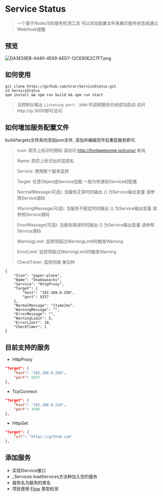 



# Service Status

> 一个基于NodeJS的服务检测工具 可以添加配置文件来展示服务状态或通过WebHook提醒


## 预览

![DA3E59EB-4440-4E69-AED7-12CE90E2C7F7.png](https://ooo.0o0.ooo/2016/09/23/57e52b64f00d5.png)


## 如何使用

``` shell
git clone https://github.com/Srar/ServiceStatus.git
cd ServiceStatus
npm install && npm run build && npm run start
```

> 当控制台输出 `Listening port: 3000` 时说明服务已经成功启动 访问http://ip:3000即可访问



## 如何增加服务配置文件

build/targets文件夹内添加json文件, 添加并编辑完毕后重启服务即可.

> Icon: 网页上标识的图标 请访问 http://fontawesome.io/icons/ 查询
>
> Name: 网页上标识出的监控名
>
> Service: 使用那个服务监控
>
> Target: 任意Object由Service加载 一般为传递给Service的配置
>
> NormalMessage(可选): 当服务正常时的输出 {} 为Service输出变量 请参照Service源码
>
> WarningMessage(可选): 当服务不稳定时的输出 {} 为Service输出变量 请参照Service源码
>
> ErrorMessage(可选): 当服务错误时的输出 {} 为Service输出变量 请参照Service源码
>
> WarningLimit: 监控项超过WarningLimit时触发Warning
>
> ErrorLimit: 监控项超过WarningLimit时触发Warning
>
> CheckTimer: 监控间隔 单位秒
>
>  

```jso
{
    "Icon": "paper-plane",
    "Name": "Shadowsocks",
    "Service": "HttpProxy",
    "Target": {
        "host": "192.168.0.250",
        "port": 9257
    },
    "NormalMessage": "{time}ms",
    "WarningMessage": "",
    "ErrorMessage": "",
    "WarningLimit": 5,
    "ErrorLimit": 10,
    "CheckTimer": 1
}
```



## 目前支持的服务

* HttpProxy
```json
"Target": {
    "host": "192.168.0.250",
    "port": 9257
},
```

* TcpConnect 
```json
"Target": {
    "host": "192.168.0.210",
    "port": 3306
},
```

* HttpGet
```json
"Target": {
    "url": "https://github.com"
},
```

## 添加服务

* 实现IService接口 
* _Services loadServices方法种加入您的服务
* 服务名为服务的类名
* 项目使用 [Flow](https://flowtype.org/) 类型检测 

